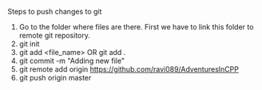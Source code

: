 Steps to push changes to git

1) Go to the folder where files are there. First we have to link this folder to remote git repository.
2) git init
3) git add <file_name> OR git add .
4) git commit -m "Adding new file"
5) git remote add origin https://github.com/ravi089/AdventuresInCPP
6) git push origin master

